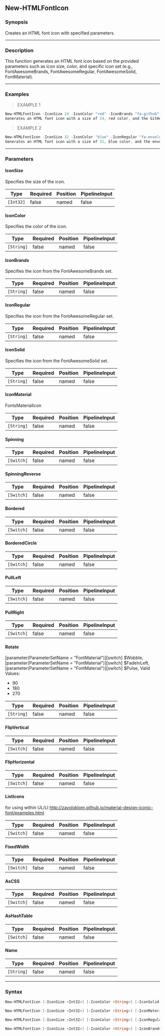New-HTMLFontIcon
----------------

### Synopsis
Creates an HTML font icon with specified parameters.

---

### Description

This function generates an HTML font icon based on the provided parameters such as icon size, color, and specific icon set (e.g., FontAwesomeBrands, FontAwesomeRegular, FontAwesomeSolid, FontMaterial).

---

### Examples
> EXAMPLE 1

```PowerShell
New-HTMLFontIcon -IconSize 24 -IconColor "red" -IconBrands "fa-github"
Generates an HTML font icon with a size of 24, red color, and the GitHub icon from the FontAwesomeBrands set.
```
> EXAMPLE 2

```PowerShell
New-HTMLFontIcon -IconSize 32 -IconColor "blue" -IconRegular "fa-envelope"
Generates an HTML font icon with a size of 32, blue color, and the envelope icon from the FontAwesomeRegular set.
```

---

### Parameters
#### **IconSize**
Specifies the size of the icon.

|Type     |Required|Position|PipelineInput|
|---------|--------|--------|-------------|
|`[Int32]`|false   |named   |false        |

#### **IconColor**
Specifies the color of the icon.

|Type      |Required|Position|PipelineInput|
|----------|--------|--------|-------------|
|`[String]`|false   |named   |false        |

#### **IconBrands**
Specifies the icon from the FontAwesomeBrands set.

|Type      |Required|Position|PipelineInput|
|----------|--------|--------|-------------|
|`[String]`|false   |named   |false        |

#### **IconRegular**
Specifies the icon from the FontAwesomeRegular set.

|Type      |Required|Position|PipelineInput|
|----------|--------|--------|-------------|
|`[String]`|false   |named   |false        |

#### **IconSolid**
Specifies the icon from the FontAwesomeSolid set.

|Type      |Required|Position|PipelineInput|
|----------|--------|--------|-------------|
|`[String]`|false   |named   |false        |

#### **IconMaterial**
FontsMaterialIcon

|Type      |Required|Position|PipelineInput|
|----------|--------|--------|-------------|
|`[String]`|false   |named   |false        |

#### **Spinning**

|Type      |Required|Position|PipelineInput|
|----------|--------|--------|-------------|
|`[Switch]`|false   |named   |false        |

#### **SpinningReverse**

|Type      |Required|Position|PipelineInput|
|----------|--------|--------|-------------|
|`[Switch]`|false   |named   |false        |

#### **Bordered**

|Type      |Required|Position|PipelineInput|
|----------|--------|--------|-------------|
|`[Switch]`|false   |named   |false        |

#### **BorderedCircle**

|Type      |Required|Position|PipelineInput|
|----------|--------|--------|-------------|
|`[Switch]`|false   |named   |false        |

#### **PullLeft**

|Type      |Required|Position|PipelineInput|
|----------|--------|--------|-------------|
|`[Switch]`|false   |named   |false        |

#### **PullRight**

|Type      |Required|Position|PipelineInput|
|----------|--------|--------|-------------|
|`[Switch]`|false   |named   |false        |

#### **Rotate**
[parameter(ParameterSetName = "FontMaterial")][switch] $Wobble,
[parameter(ParameterSetName = "FontMaterial")][switch] $FadeInLeft,
[parameter(ParameterSetName = "FontMaterial")][switch] $Pulse,
Valid Values:

* 90
* 180
* 270

|Type      |Required|Position|PipelineInput|
|----------|--------|--------|-------------|
|`[String]`|false   |named   |false        |

#### **FlipVertical**

|Type      |Required|Position|PipelineInput|
|----------|--------|--------|-------------|
|`[Switch]`|false   |named   |false        |

#### **FlipHorizontal**

|Type      |Required|Position|PipelineInput|
|----------|--------|--------|-------------|
|`[Switch]`|false   |named   |false        |

#### **ListIcons**
for using within UL/LI http://zavoloklom.github.io/material-design-iconic-font/examples.html

|Type      |Required|Position|PipelineInput|
|----------|--------|--------|-------------|
|`[Switch]`|false   |named   |false        |

#### **FixedWidth**

|Type      |Required|Position|PipelineInput|
|----------|--------|--------|-------------|
|`[Switch]`|false   |named   |false        |

#### **AsCSS**

|Type      |Required|Position|PipelineInput|
|----------|--------|--------|-------------|
|`[Switch]`|false   |named   |false        |

#### **AsHashTable**

|Type      |Required|Position|PipelineInput|
|----------|--------|--------|-------------|
|`[Switch]`|false   |named   |false        |

#### **Name**

|Type      |Required|Position|PipelineInput|
|----------|--------|--------|-------------|
|`[String]`|false   |named   |false        |

---

### Syntax
```PowerShell
New-HTMLFontIcon [-IconSize <Int32>] [-IconColor <String>] [-IconSolid <String>] [-FixedWidth] [-AsCSS] [-AsHashTable] [-Name <String>] [<CommonParameters>]
```
```PowerShell
New-HTMLFontIcon [-IconSize <Int32>] [-IconColor <String>] [-IconMaterial <String>] [-Spinning] [-SpinningReverse] [-Bordered] [-BorderedCircle] [-PullLeft] [-PullRight] [-Rotate <String>] [-FlipVertical] [-FlipHorizontal] [-ListIcons] [-FixedWidth] [-AsCSS] [-AsHashTable] [-Name <String>] [<CommonParameters>]
```
```PowerShell
New-HTMLFontIcon [-IconSize <Int32>] [-IconColor <String>] [-IconRegular <String>] [-FixedWidth] [-AsCSS] [-AsHashTable] [-Name <String>] [<CommonParameters>]
```
```PowerShell
New-HTMLFontIcon [-IconSize <Int32>] [-IconColor <String>] [-IconBrands <String>] [-FixedWidth] [-AsCSS] [-AsHashTable] [-Name <String>] [<CommonParameters>]
```
